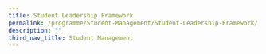 ```yaml
---
title: Student Leadership Framework
permalink: /programme/Student-Management/Student-Leadership-Framework/
description: ""
third_nav_title: Student Management
---
```

